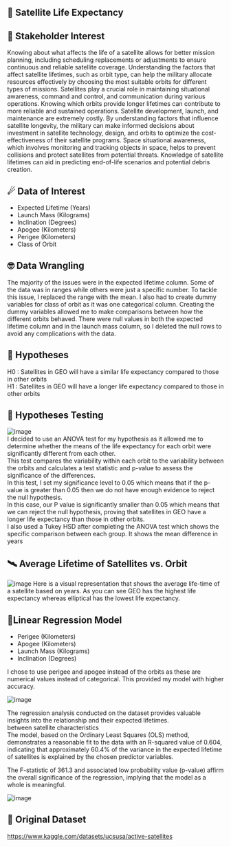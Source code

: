 ## 🌌 Satellite Life Expectancy 

## 💼 Stakeholder Interest
Knowing about what affects the life of a satellite allows for better mission planning, including scheduling replacements or adjustments to ensure continuous and reliable satellite coverage.
Understanding the factors that affect satellite lifetimes, such as orbit type, can help the military allocate resources effectively by choosing the most suitable orbits for different types of missions. 
Satellites play a crucial role in maintaining situational awareness, command and control, and communication during various operations. Knowing which orbits provide longer lifetimes can contribute to more reliable and sustained operations.
Satellite development, launch, and maintenance are extremely costly. By understanding factors that influence satellite longevity, the military can make informed decisions about investment in satellite technology, design, and orbits to optimize the cost-effectiveness of their satellite programs.
Space situational awareness, which involves monitoring and tracking objects in space, helps to prevent collisions and protect satellites from potential threats. Knowledge of satellite lifetimes can aid in predicting end-of-life scenarios and potential debris creation.

## ☄ Data of Interest
- Expected Lifetime (Years)
- Launch Mass (Kilograms)
- Inclination (Degrees)
- Apogee (Kilometers)
- Perigee (Kilometers)
- Class of Orbit

## 🤓 Data Wrangling
The majority of the issues were in the expected lifetime column. Some of the data was in ranges while others were just a specific number. To tackle this issue, I replaced the range with the mean. 
I also had to create dummy variables for class of orbit as it was one categorical column. Creating the dummy variables allowed me to make comparisons between how the different orbits behaved. 
There were null values in both the expected lifetime column and in the launch mass column, so I deleted the null rows to avoid any complications with the data. 

## 🔬 Hypotheses
H0 : Satellites in GEO will have a similar life expectancy compared to those in other orbits                   
H1 : Satellites in GEO will have a longer life expectancy compared to those in other orbits             

## 🧪 Hypotheses Testing
![image](https://github.com/joshlynj/active_satellites/assets/96899068/37143179-f237-4a8a-ac53-5ca8cce17e71)           
I decided to use an ANOVA test for my hypothesis as it allowed me to determine whether the means of the life expectancy for each orbit were significantly different from each other.        
This test compares the variability within each orbit to the variability between the orbits and calculates a test statistic and p-value to assess the significance of the differences.   
In this test, I set my significance level to 0.05 which means that if the p-value is greater than 0.05 then we do not have enough evidence to reject the null hypothesis.     
In this case, our P value is significantly smaller than 0.05 which means that we can reject the null hypothesis, proving that satellites in GEO have a longer life expectancy than those in other orbits.           
I also used a Tukey HSD after completing the ANOVA test which shows the specific comparison between each group. It shows the mean difference in years 



## 🛰 Average Lifetime of Satellites vs. Orbit
![image](https://github.com/joshlynj/active_satellites/assets/96899068/1165e4f1-807f-4df7-b893-19e58733d54d)
Here is a visual representation that shows the average life-time of a satellite based on years.
As you can see GEO has the highest life expectancy whereas elliptical has the lowest life expectancy. 


## 📡Linear Regression Model
- Perigee (Kilometers) 
- Apogee (Kilometers)
- Launch Mass (Kilograms)
- Inclination (Degrees)

I chose to use perigee and apogee instead of the orbits as these are numerical values instead of categorical. This provided my model with higher accuracy. 

![image](https://github.com/joshlynj/active_satellites/assets/96899068/127bfd18-45cb-456c-8942-46185ae7acb2)

The regression analysis conducted on the dataset provides valuable insights into the relationship and their expected lifetimes.      
between satellite characteristics           
The model, based on the Ordinary Least Squares (OLS) method, demonstrates a reasonable fit to the data with an R-squared value of 0.604, indicating that approximately 60.4% of the variance in the expected lifetime of satellites is explained by the chosen predictor variables.              

The F-statistic of 361.3 and associated low probability value (p-value) affirm the overall significance of the regression, implying that the model as a whole is meaningful.  
        
![image](https://github.com/joshlynj/active_satellites/assets/96899068/9d92057f-ff86-4192-9f89-c549af8cfd3e)          


## 🌠 Original Dataset
https://www.kaggle.com/datasets/ucsusa/active-satellites
